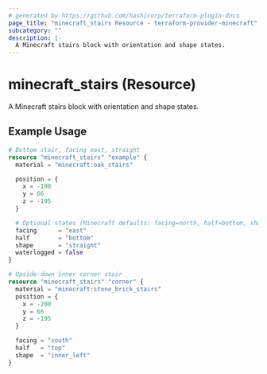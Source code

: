 ```yaml
---
# generated by https://github.com/hashicorp/terraform-plugin-docs
page_title: "minecraft_stairs Resource - terraform-provider-minecraft"
subcategory: ""
description: |-
  A Minecraft stairs block with orientation and shape states.
---
```


# minecraft_stairs (Resource)

A Minecraft stairs block with orientation and shape states.

## Example Usage

```terraform
# Bottom stair, facing east, straight
resource "minecraft_stairs" "example" {
  material = "minecraft:oak_stairs"

  position = {
    x = -198
    y = 66
    z = -195
  }

  # Optional states (Minecraft defaults: facing=north, half=bottom, shape=straight, waterlogged=false)
  facing      = "east"
  half        = "bottom"
  shape       = "straight"
  waterlogged = false
}

# Upside-down inner corner stair
resource "minecraft_stairs" "corner" {
  material = "minecraft:stone_brick_stairs"
  position = {
    x = -200
    y = 66
    z = -195
  }

  facing = "south"
  half   = "top"
  shape  = "inner_left"
}
